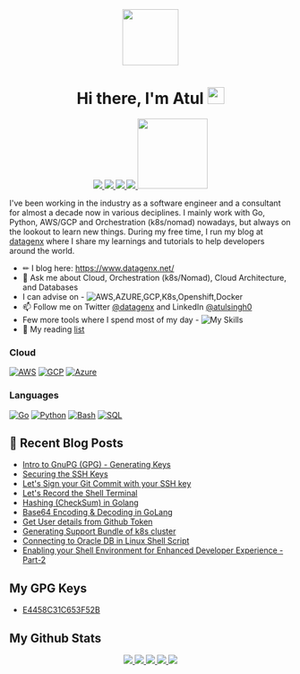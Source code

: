 <div id="header" align="center">
  <img src="https://media.giphy.com/media/M9gbBd9nbDrOTu1Mqx/giphy.gif" width="100"/>
</div>
<h1 align="center"> Hi there, I'm Atul <img src="https://media.giphy.com/media/hvRJCLFzcasrR4ia7z/giphy.gif" width="30px"/>
 </h1>

<p align="center">
 <a href="https://twitter.com/datagenx" alt="Atul's twitter">
   <img src="https://img.shields.io/badge/-@datagenx-%231DA1F2?style=flat-square&logo=twitter&logoColor=ffffff" />
 </a>
 <a href="https://github.com/atulsingh0" alt="Atul's github">
   <img src="https://img.shields.io/badge/-@atulsingh0-%23181717?style=flat-square&logo=github" />
 </a>
 <a href="https://www.linkedin.com/in/atulsingh0" alt="Atul's linkedin">
   <img src="https://img.shields.io/badge/-atulsingh0-blue?style=flat-square&logo=Linkedin&logoColor=white&link=https://www.linkedin.com/in/sahanserasinghe" />
 </a>
 <a href="https://www.datagenx.net" alt="Atul's blog">
   <img src="https://img.shields.io/badge/atulsingh0-FFA500?style=flat-square&logo=rss&logoColor=white" />
 </a>
<img src="https://img.shields.io/github/followers/atulsingh0.svg?style=social&label=Follow%20Me" width="125">
</p>

I've been working in the industry as a software engineer and a consultant for almost a decade now in various deciplines. I mainly work with Go, Python, AWS/GCP and Orchestration (k8s/nomad) nowadays, but always on the lookout to learn new things. During my free time, I run my blog at [datagenx](https://www.datagenx.net/) where I share my learnings and tutorials to help developers around the world.

- ✏  I blog here: https://www.datagenx.net/
- 💬  Ask me about Cloud, Orchestration (k8s/Nomad), Cloud Architecture, and Databases
- I can advise on - ![AWS,AZURE,GCP,K8s,Openshift,Docker](https://skillicons.dev/icons?i=aws,azure,gcp,k8s,openshift,docker)
- 📫 Follow me on Twitter [@datagenx](https://twitter.com/datagenx) and LinkedIn [@atulsingh0](https://www.linkedin.com/in/atulsingh0/)
- Few more tools where I spend most of my day - ![My Skills](https://skillicons.dev/icons?i=bash,vim,vscode,linux)
- 📕 My reading [list](https://atulsingh0.github.io/books/)

### Cloud
[![AWS](https://img.shields.io/badge/Amazon_AWS-FF9900?style=for-the-badge&logo=amazonaws&logoColor=white)](https://github.com/atulsingh0)
[![GCP](https://img.shields.io/badge/Google_Cloud-4285F4?style=for-the-badge&logo=google-cloud&logoColor=white)](https://github.com/atulsingh0)
[![Azure](https://img.shields.io/badge/microsoft%20azure-0089D6?style=for-the-badge&logo=microsoft-azure&logoColor=white)](https://github.com/atulsingh0)


### Languages
[![Go](https://img.shields.io/badge/go-black?style=for-the-badge&logo=go)](https://github.com/atulsingh0)
[![Python](https://img.shields.io/badge/python-black?style=for-the-badge&logo=python)](https://github.com/atulsingh0)
[![Bash](https://img.shields.io/badge/bash-black?style=for-the-badge&logo=gnu-bash&logoColor=white)](https://github.com/atulsingh0)
[![SQL](https://img.shields.io/badge/sql-black?style=for-the-badge&logo=mysql)](https://github.com/atulsingh0)

## 📙 Recent Blog Posts
<!--START_SECTION:posts-->
* [Intro to GnuPG (GPG) - Generating Keys](http:&#x2F;&#x2F;www.datagenx.net&#x2F;2023&#x2F;11&#x2F;intro-to-gnupg-gpg-generating-keys.html)
* [Securing the SSH Keys](http:&#x2F;&#x2F;www.datagenx.net&#x2F;2023&#x2F;09&#x2F;securing-ssh-keys.html)
* [Let&#39;s Sign your Git Commit with your SSH key](http:&#x2F;&#x2F;www.datagenx.net&#x2F;2023&#x2F;09&#x2F;lets-sign-your-git-commit-with-your-ssh.html)
* [Let&#39;s Record the Shell Terminal](http:&#x2F;&#x2F;www.datagenx.net&#x2F;2023&#x2F;09&#x2F;lets-record-shell-terminal.html)
* [Hashing (CheckSum) in Golang](http:&#x2F;&#x2F;www.datagenx.net&#x2F;2023&#x2F;08&#x2F;hashing-checksum-in-golang.html)
* [Base64 Encoding &amp; Decoding in GoLang](http:&#x2F;&#x2F;www.datagenx.net&#x2F;2023&#x2F;08&#x2F;base64-encoding-decoding-in-golang.html)
* [Get User details from Github Token](http:&#x2F;&#x2F;www.datagenx.net&#x2F;2023&#x2F;06&#x2F;get-user-details-from-github-token.html)
* [Generating Support Bundle of k8s cluster ](http:&#x2F;&#x2F;www.datagenx.net&#x2F;2023&#x2F;05&#x2F;generating-support-bundle-of-k8s-cluster.html)
* [Connecting to Oracle DB in Linux Shell Script](http:&#x2F;&#x2F;www.datagenx.net&#x2F;2023&#x2F;02&#x2F;connecting-to-oracle-db-in-linux-shell.html)
* [Enabling your Shell Environment for Enhanced Developer Experience - Part-2](http:&#x2F;&#x2F;www.datagenx.net&#x2F;2023&#x2F;01&#x2F;enabling-your-shell-environment-for.html)
<!--END_SECTION:posts-->

## My GPG Keys
* [E4458C31C653F52B](https://keybase.io/datagenx/pgp_keys.asc )

## My Github Stats
<p align="center">
  <a href="https://github.com/atulsingh0">
    <img src="http://github-profile-summary-cards.vercel.app/api/cards/profile-details?username=atulsingh0&theme=dark" />
  </a>
  <a href="https://github.com/atulsingh0">
    <img src="https://github-readme-streak-stats.herokuapp.com/?user=atulsingh0&hide_border=true&card_width=338&theme=dark" />
  </a>
  <a href="https://github.com/atulsingh0">
    <img src="http://github-profile-summary-cards.vercel.app/api/cards/stats?username=atulsingh0&theme=dark" />
  </a>

  <a href="https://github.com/atulsingh0">
    <img src="https://github-readme-stats.vercel.app/api/top-langs/?username=atulsingh0&count_private=true&theme=dark&langs_count=7" />
  </a>

<!--    <a href="https://github.com/atulsingh0">
    <img src="https://github-profile-trophy.vercel.app/?username=atulsingh0&&theme=dark" alt="Trophies" />
   </a> -->
  <a href="https://github.com/atulsingh0">
    <img src="https://komarev.com/ghpvc/?username=atulsingh0&color=blue&style=flat)" />
  </a>
 <p/>

<!--
<!-- 
<img src="https://github.com/atulsingh0/gh-stats/blob/master/generated/overview.svg#gh-dark-mode-only" alt="GitHub Stats">
<img src="https://github.com/atulsingh0/gh-stats/blob/master/generated/languages.svg#gh-dark-mode-only" alt="Most used languages"><br/><br/> 
<img src="https://github-readme-streak-stats.herokuapp.com/?user=atulsingh0&theme=dark" alt="Streak Status">
<img src="https://github-readme-stats.vercel.app/api?username=atulsingh0&show_icons=true&theme=dark" alt="Ranking"><br/><br/>
-->

